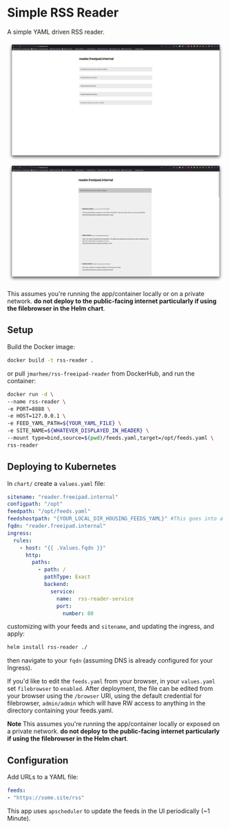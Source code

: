 # Simple RSS Reader

A simple YAML driven RSS reader.

![homepage](home.png)
![expanded-view](expanded.png)

This assumes you're running the app/container locally or on a private network. **do not deploy to the public-facing internet particularly if using the filebrowser in the Helm chart**.

## Setup

Build the Docker image:

```bash
docker build -t rss-reader .
```

or pull `jmarhee/rss-freeipad-reader` from DockerHub, and run the container:

```bash
docker run -d \
--name rss-reader \
-e PORT=8888 \
-e HOST=127.0.0.1 \
-e FEED_YAML_PATH=${YOUR_YAML_FILE} \
-e SITE_NAME=${WHATEVER_DISPLAYED_IN_HEADER} \
--mount type=bind,source=$(pwd)/feeds.yaml,target=/opt/feeds.yaml \
rss-reader
```

## Deploying to Kubernetes

In `chart/` create a `values.yaml` file:

```yaml
sitename: "reader.freeipad.internal"
configpath: "/opt"
feedpath: "/opt/feeds.yaml"
feedshostpath: "{YOUR_LOCAL_DIR_HOUSING_FEEDS_YAML}" #This goes into a hostPath PersistentVolume
fqdn: "reader.freeipad.internal"
ingress:
  rules:
    - host: "{{ .Values.fqdn }}"
      http:
        paths:
          - path: /
            pathType: Exact
            backend:
              service:
                name:  rss-reader-service
                port:
                  number: 80
```
customizing with your feeds and `sitename`, and updating the ingress, and apply:

```bash
helm install rss-reader ./
```
then navigate to your `fqdn` (assuming DNS is already configured for your Ingress).

If you'd like to edit the `feeds.yaml` from your browser, in your `values.yaml` set `filebrowser` to `enabled`. After deployment, the file can be edited from your browser using the `/browser` URI, using the default credential for filebrowser, `admin/admin` which will have RW access to anything in the directory containing your feeds.yaml. 

**Note** This assumes you're running the app/container locally or exposed on a private network. **do not deploy to the public-facing internet particularly if using the filebrowser in the Helm chart**.

## Configuration

Add URLs to a YAML file:

```yaml
feeds:
- "https://some.site/rss"
```

This app uses `apscheduler` to update the feeds in the UI periodically (~1 Minute).